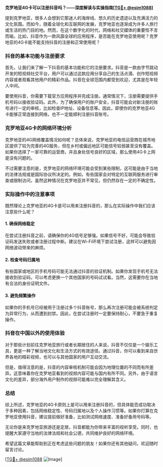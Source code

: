 **克罗地亚4G卡可以注册抖音吗？——深度解读与实操指南[[TG💪+ @esim1088](https://t.me/s/esim1088)]**

提到克罗地亚，很多人会想到它那迷人的海岸线、悠久的历史遗迹以及充满活力的文化氛围。而如今，随着全球化和互联网的发展，克罗地亚也逐渐成为许多人旅行或生活的热门目的地。然而，在这个数字化的时代，网络和社交媒体的重要性不言而喻。比如，抖音作为一款风靡全球的应用程序，是否能在克罗地亚使用呢？克罗地亚的4G卡能不能支持抖音的注册和正常使用呢？

### 抖音的基本功能与注册要求

首先，让我们来了解一下抖音的基本功能和它的注册要求。抖音是一款由字节跳动开发的短视频社交平台，用户可以通过这款应用分享自己的生活点滴、创作短视频内容或者观看其他用户的精彩作品。抖音在全球范围内都受到欢迎，尤其是在年轻人中间。

要使用抖音，你需要下载官方应用程序并完成注册。通常情况下，注册需要提供手机号码以接收验证码。此外，为了确保用户的账户安全，抖音可能会对新注册的账号进行一定的审核，比如检查IP地址、设备信息等。因此，即使你的克罗地亚4G卡能够正常连接到网络，也不一定能顺利注册抖音账号。

### 克罗地亚4G卡的网络环境分析

克罗地亚的4G网络覆盖情况如何呢？总体来说，克罗地亚的电信运营商在城市地区提供了较为完善的4G服务，但在乡村或偏远地区可能信号较弱甚至没有覆盖。如果你选择了一家可靠的运营商，并且身处信号良好的区域，那么使用4G卡上网是没有问题的。

不过需要注意的是，克罗地亚的网络环境可能会受到某些限制，这可能是由于当地的法律法规或是国际协议所决定的。例如，有些国家会对特定的互联网服务进行审查或限制访问，虽然这种情况在克罗地亚并不常见，但仍然存在一定的不确定性。

### 实际操作中的注意事项

既然理论上克罗地亚的4G卡是可以用来注册抖音的，那么在实际操作中我们应该注意些什么呢？

#### 1. 确保网络稳定
在尝试注册抖音之前，请确保你的4G信号足够强。如果信号不好，可能会导致验证码发送失败或者注册过程中断。建议在Wi-Fi环境下尝试注册，这样可以避免因网络波动带来的麻烦。

#### 2. 检查号码归属地
有些国家或地区的手机号码可能无法通过抖音的验证机制。如果你发现手机号无法接收到验证码，可以考虑更换一个其他国家的号码试试看。当然，这需要你在当地有合法的身份证明文件。

#### 3. 避免频繁操作
如果你的手机号已经被用于注册过多个抖音账号，那么再次注册可能会被系统判定为异常行为，从而遭到封禁。因此，在尝试注册时一定要保持耐心，不要急于重复操作。

### 抖音在中国以外的使用体验

对于那些计划前往克罗地亚旅行或者长期居住的人来说，抖音不仅仅是一个娱乐工具，更是一种了解当地文化和生活方式的有效途径。通过抖音，你可以看到来自世界各地的精彩视频，也可以与其他国家的用户互动交流。

但是，值得注意的是，抖音的内容审核机制可能会因为地理位置的不同而有所差异。这意味着你在克罗地亚看到的视频内容可能与国内有所不同。另外，由于语言文化的差异，部分海外用户制作的视频可能难以完全理解其含义。

### 总结

综上所述，克罗地亚的4G卡原则上是可以用来注册抖音的，但具体能否成功取决于多种因素，包括网络稳定性、号码归属地以及个人操作习惯等。如果你打算在克罗地亚使用抖音，建议提前做好准备，比如测试网络速度、准备好备用号码等。

无论你是来克罗地亚旅游还是定居，抖音都能为你带来丰富的视听享受。同时，也提醒大家遵守当地的法律法规和社会公德，共同维护良好的网络环境。

希望这篇文章能帮助到正在考虑这些问题的朋友！如果你还有其他疑问，欢迎随时留言讨论。

[[TG💪+ @esim1088](https://t.me/s/esim1088) ![Image](https://i.postimg.cc/4NQfJmqS/Snipaste-2025-05-13-00-14-12.png)]